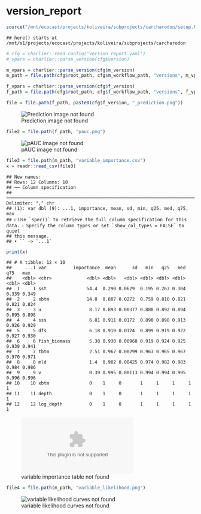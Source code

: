version_report
================

``` r
source("/mnt/ecocast/projects/koliveira/subprojects/carcharodon/setup.R")
```

    ## here() starts at /mnt/s1/projects/ecocast/projects/koliveira/subprojects/carcharodon

``` r
# cfg = charlier::read_config("version_report.yaml")
# vpars = charlier::parse_version(cfg$version)

m_vpars = charlier::parse_version(cfg$m_version)
m_path = file.path(cfg$root_path, cfg$m_workflow_path, "versions", m_vpars[["major"]], m_vpars[["minor"]], cfg$m_version)

f_vpars = charlier::parse_version(cfg$f_version)
f_path = file.path(cfg$root_path, cfg$f_workflow_path, "versions", f_vpars[["major"]], f_vpars[["minor"]], cfg$f_version)
```

``` r
file = file.path(f_path, paste0(cfg$f_version, "_prediction.png"))
```

<figure>
<img
src="/mnt/s1/projects/ecocast/projects/koliveira/subprojects/carcharodon/workflows/forecast_workflow/versions/v01/1000/v01.1000.03/v01.1000.03_prediction.png"
alt="Prediction image not found" />
<figcaption aria-hidden="true">Prediction image not found</figcaption>
</figure>

``` r
file2 = file.path(f_path, "pauc.png")
```

<figure>
<img
src="/mnt/s1/projects/ecocast/projects/koliveira/subprojects/carcharodon/workflows/forecast_workflow/versions/v01/1000/v01.1000.03/pauc.png"
alt="pAUC image not found" />
<figcaption aria-hidden="true">pAUC image not found</figcaption>
</figure>

``` r
file3 = file.path(m_path, "variable_importance.csv")
x = readr::read_csv(file3)
```

    ## New names:
    ## Rows: 12 Columns: 10
    ## ── Column specification
    ## ──────────────────────────────────────────────────────────────────────────────────────────────────────────────────────── Delimiter: "," chr
    ## (1): var dbl (9): ...1, importance, mean, sd, min, q25, med, q75, max
    ## ℹ Use `spec()` to retrieve the full column specification for this data. ℹ Specify the column types or set `show_col_types = FALSE` to quiet
    ## this message.
    ## • `` -> `...1`

``` r
print(x)
```

    ## # A tibble: 12 × 10
    ##     ...1 var          importance  mean      sd   min   q25   med   q75   max
    ##    <dbl> <chr>             <dbl> <dbl>   <dbl> <dbl> <dbl> <dbl> <dbl> <dbl>
    ##  1     1 sst               54.4  0.290 0.0629  0.195 0.263 0.304 0.339 0.349
    ##  2     2 sbtm              14.8  0.807 0.0272  0.759 0.810 0.821 0.821 0.824
    ##  3     3 u                  8.17 0.893 0.00377 0.888 0.892 0.894 0.895 0.898
    ##  4     4 sss                6.81 0.911 0.0172  0.890 0.898 0.913 0.926 0.929
    ##  5     5 dfs                6.18 0.919 0.0124  0.899 0.919 0.922 0.927 0.930
    ##  6     6 fish_biomass       5.38 0.930 0.00968 0.919 0.924 0.925 0.939 0.941
    ##  7     7 tbtm               2.51 0.967 0.00299 0.963 0.965 0.967 0.970 0.971
    ##  8     8 mld                1.4  0.982 0.00425 0.974 0.982 0.983 0.984 0.986
    ##  9     9 v                  0.39 0.995 0.00113 0.994 0.994 0.995 0.996 0.996
    ## 10    10 xbtm               0    1     0       1     1     1     1     1    
    ## 11    11 depth              0    1     0       1     1     1     1     1    
    ## 12    12 log_depth          0    1     0       1     1     1     1     1

<figure>
<embed
src="/mnt/s1/projects/ecocast/projects/koliveira/subprojects/carcharodon/workflows/modeling_workflow/versions/v01/100/v01.100.03/variable_importance.csv" />
<figcaption aria-hidden="true">variable importance table not
found</figcaption>
</figure>

``` r
file4 = file.path(m_path, "variable_likelihood.png")
```

<figure>
<img
src="/mnt/s1/projects/ecocast/projects/koliveira/subprojects/carcharodon/workflows/modeling_workflow/versions/v01/100/v01.100.03/variable_likelihood.png"
alt="variable likelihood curves not found" />
<figcaption aria-hidden="true">variable likelihood curves not
found</figcaption>
</figure>
